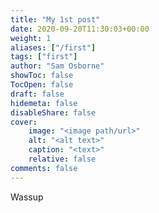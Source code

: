 ```yaml
---
title: "My 1st post"
date: 2020-09-20T11:30:03+00:00
weight: 1
aliases: ["/first"]
tags: ["first"]
author: "Sam Osborne"
showToc: false
TocOpen: false
draft: false
hidemeta: false
disableShare: false
cover:
    image: "<image path/url>"
    alt: "<alt text>"
    caption: "<text>"
    relative: false
comments: false
---
```


Wassup